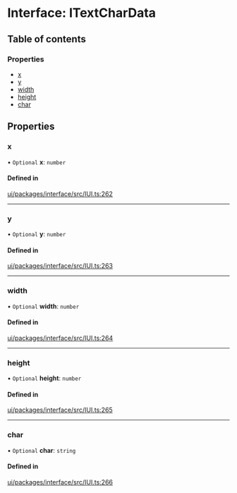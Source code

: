 # Interface: ITextCharData

## Table of contents

### Properties

- [x](ITextCharData.md#x)
- [y](ITextCharData.md#y)
- [width](ITextCharData.md#width)
- [height](ITextCharData.md#height)
- [char](ITextCharData.md#char)

## Properties

### x

• `Optional` **x**: `number`

#### Defined in

[ui/packages/interface/src/IUI.ts:262](https://github.com/leaferjs/leafer-ui/blob/5313537/packages/interface/src/IUI.ts#L262)

___

### y

• `Optional` **y**: `number`

#### Defined in

[ui/packages/interface/src/IUI.ts:263](https://github.com/leaferjs/leafer-ui/blob/5313537/packages/interface/src/IUI.ts#L263)

___

### width

• `Optional` **width**: `number`

#### Defined in

[ui/packages/interface/src/IUI.ts:264](https://github.com/leaferjs/leafer-ui/blob/5313537/packages/interface/src/IUI.ts#L264)

___

### height

• `Optional` **height**: `number`

#### Defined in

[ui/packages/interface/src/IUI.ts:265](https://github.com/leaferjs/leafer-ui/blob/5313537/packages/interface/src/IUI.ts#L265)

___

### char

• `Optional` **char**: `string`

#### Defined in

[ui/packages/interface/src/IUI.ts:266](https://github.com/leaferjs/leafer-ui/blob/5313537/packages/interface/src/IUI.ts#L266)
